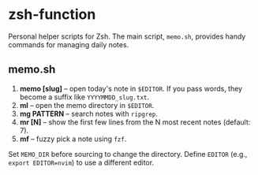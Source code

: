 # zsh-function

Personal helper scripts for Zsh. The main script, `memo.sh`, provides handy commands for managing daily notes.

## memo.sh

1. **memo [slug]**  – open today's note in `$EDITOR`. If you pass words, they become a suffix like `YYYYMMDD_slug.txt`.
2. **ml** – open the memo directory in `$EDITOR`.
3. **mg PATTERN** – search notes with `ripgrep`.
4. **mr [N]** – show the first few lines from the N most recent notes (default: 7).
5. **mf** – fuzzy pick a note using `fzf`.

Set `MEMO_DIR` before sourcing to change the directory. Define `EDITOR` (e.g., `export EDITOR=nvim`) to use a different editor.


